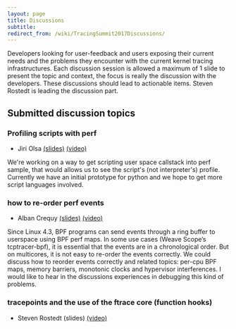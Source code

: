 ```yaml
---
layout: page
title: Discussions
subtitle: 
redirect_from: /wiki/TracingSummit2017Discussions/
---
```


Developers looking for user-feedback and users exposing their current needs and the problems they encounter with the current kernel tracing infrastructures. Each discussion session is allowed a maximum of 1 slide to present the topic and context, the focus is really the discussion with the developers. These discussions should lead to actionable items. Steven Rostedt is leading the discussion part.

## Submitted discussion topics
### Profiling scripts with perf
* Jiri Olsa [(slides)](../files/TS17-discussion-perf.pdf) [(video)](https://www.youtube.com/watch?v=uPB55GqpUGg&index=11&list=PLuo4E47p5_7bfeZyYIyNYM-f-2tmr0neu)

 We're working on a way to get scripting user space callstack into perf
 sample, that would allows us to see the script's (not interpreter's)
 profile. Currently we have an initial prototype for python and we hope
 to get more script languages involved.

### how to re-order perf events
* Alban Crequy [(slides)](../files/TS17-discussion-bpf.pdf) [(video)](https://www.youtube.com/watch?v=4Tn9sPn2aVs&list=PLuo4E47p5_7bfeZyYIyNYM-f-2tmr0neu&index=10)

 Since Linux 4.3, BPF programs can send events through a ring buffer to
 userspace using BPF perf maps. In some use cases (Weave Scope’s tcptracer-bpf),
 it is essential that the events are in a chronological order. But on multicores,
 it is not easy to re-order the events correctly.
 We could discuss how to reorder events correctly and related topics: per-cpu BPF
 maps, memory barriers, monotonic clocks and hypervisor interferences. I would like
 to hear in the discussions experiences in debugging this kind of problems.

### tracepoints and the use of the ftrace core (function hooks)
* Steven Rostedt (slides) [(video)](https://www.youtube.com/watch?v=hhK2XwcT-Nc&index=12&list=PLuo4E47p5_7bfeZyYIyNYM-f-2tmr0neu)
